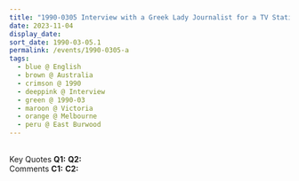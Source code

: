 ```yaml
---
title: "1990-0305 Interview with a Greek Lady Journalist for a TV Station, Interview with Frances Kelly for The Herald Newspaper, and Talk to Sahaja Yogis, Garden, House of Greg and Cheryl Bradshaw, East Burwood, Melbourne, Victoria, Australia"
date: 2023-11-04
display_date: 
sort_date: 1990-03-05.1
permalink: /events/1990-0305-a
tags:
  - blue @ English
  - brown @ Australia
  - crimson @ 1990
  - deeppink @ Interview
  - green @ 1990-03
  - maroon @ Victoria
  - orange @ Melbourne
  - peru @ East Burwood
---
```


<br>

<wave-list>
  <list-title color="DarkSeaGreen" width="55">Key Quotes</list-title>
  <list-item color="BlanchedAlmond" width="280"><b>Q1:</b> <i></i></list-item>
  <list-item color="Lavender" width="280"><b>Q2:</b> <i></i></list-item>
</wave-list>

<br>

<wave-list>
  <list-title color="DarkSeaGreen" width="55">Comments</list-title>
  <list-item color="BlanchedAlmond" width="280"><b>C1:</b> <i></i></list-item>
  <list-item color="Lavender" width="280"><b>C2:</b> <i></i></list-item>
</wave-list>